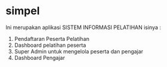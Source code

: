 # simpel
Ini merupakan aplikasi SISTEM INFORMASI PELATIHAN
isinya :
1. Pendaftaran Peserta Pelatihan
2. Dashboard pelatihan peserta
3. Super Admin untuk mengelola peserta dan pengajar
4. Dashboard Pengajar
